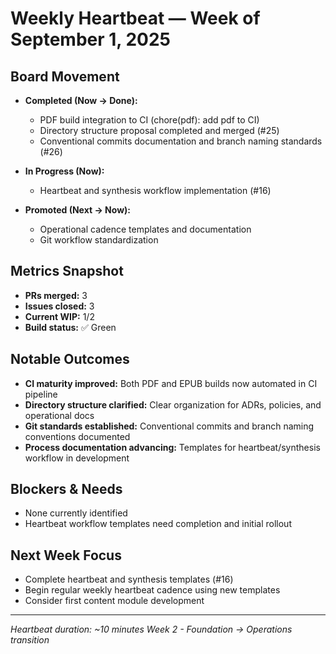 # Weekly Heartbeat — Week of September 1, 2025

## Board Movement
- **Completed (Now → Done):**
  - PDF build integration to CI (chore(pdf): add pdf to CI)
  - Directory structure proposal completed and merged (#25)
  - Conventional commits documentation and branch naming standards (#26)

- **In Progress (Now):**
  - Heartbeat and synthesis workflow implementation (#16)

- **Promoted (Next → Now):**
  - Operational cadence templates and documentation
  - Git workflow standardization

## Metrics Snapshot
- **PRs merged:** 3
- **Issues closed:** 3
- **Current WIP:** 1/2
- **Build status:** ✅ Green

## Notable Outcomes
- **CI maturity improved:** Both PDF and EPUB builds now automated in CI pipeline
- **Directory structure clarified:** Clear organization for ADRs, policies, and operational docs
- **Git standards established:** Conventional commits and branch naming conventions documented
- **Process documentation advancing:** Templates for heartbeat/synthesis workflow in development

## Blockers & Needs
- None currently identified
- Heartbeat workflow templates need completion and initial rollout

## Next Week Focus
- Complete heartbeat and synthesis templates (#16)
- Begin regular weekly heartbeat cadence using new templates
- Consider first content module development

---
*Heartbeat duration: ~10 minutes*
*Week 2 - Foundation → Operations transition*